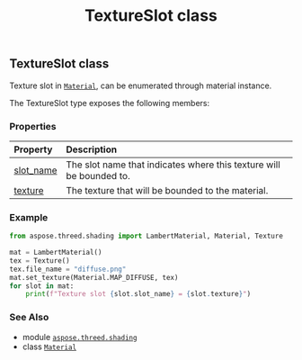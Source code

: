 ﻿---
title: TextureSlot class
second_title: Aspose.3D for Python via .NET API References
description: 
type: docs
weight: 100
url: /python-net/aspose.threed.shading/textureslot/
is_root: false
---

## TextureSlot class

Texture slot in [`Material`](/3d/python-net/aspose.threed.shading/material), can be enumerated through material instance.



The TextureSlot type exposes the following members:

### Properties
| Property | Description |
| :- | :- |
| [slot_name](/3d/python-net/aspose.threed.shading/textureslot/slot_name) | The slot name that indicates where this texture will be bounded to. |
| [texture](/3d/python-net/aspose.threed.shading/textureslot/texture) | The texture that will be bounded to the material. |



### Example 


```python
from aspose.threed.shading import LambertMaterial, Material, Texture

mat = LambertMaterial()
tex = Texture()
tex.file_name = "diffuse.png"
mat.set_texture(Material.MAP_DIFFUSE, tex)
for slot in mat:
    print(f"Texture slot {slot.slot_name} = {slot.texture}")

```

### See Also
* module [`aspose.threed.shading`](..)
* class [`Material`](/3d/python-net/aspose.threed.shading/material)
